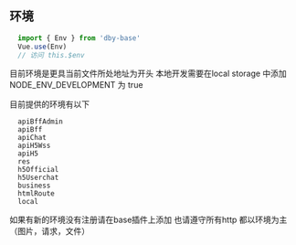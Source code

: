 ## 环境

``` javascript
  import { Env } from 'dby-base'
  Vue.use(Env)
  // 访问 this.$env
```
目前环境是更具当前文件所处地址为开头 本地开发需要在local storage 中添加 NODE_ENV_DEVELOPMENT 为 true

目前提供的环境有以下
``` javascritp
  apiBffAdmin
  apiBff
  apiChat
  apiH5Wss
  apiH5
  res
  h5Official
  h5Userchat
  business
  htmlRoute
  local
```
如果有新的环境没有注册请在base插件上添加 也请遵守所有http 都以环境为主 （图片，请求，文件）